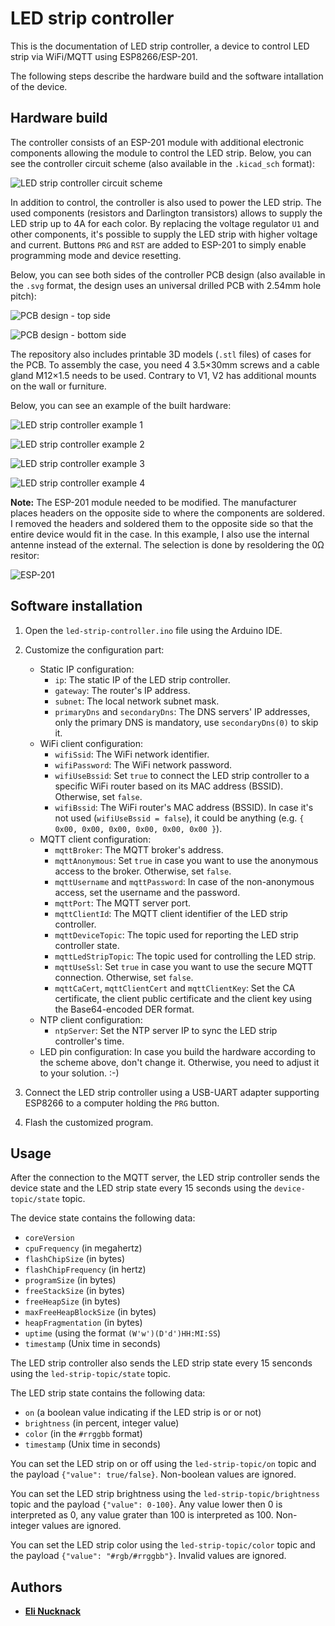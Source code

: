 # LED strip controller

This is the documentation of LED strip controller, a device to control LED strip via WiFi/MQTT using ESP8266/ESP-201.

The following steps describe the hardware build and the software intallation of the device.

## Hardware build

The controller consists of an ESP-201 module with additional electronic components allowing the module to control the LED strip. Below, you can see the controller circuit scheme (also available in the `.kicad_sch` format):

![LED strip controller circuit scheme](led-strip-controller-circuit-scheme.png "LED strip controller circuit scheme")

In addition to control, the controller is also used to power the LED strip. The used components (resistors and Darlington transistors) allows to supply the LED strip up to 4A for each color. By replacing the voltage regulator `U1` and other components, it's possible to supply the LED strip with higher voltage and current. Buttons `PRG` and `RST` are added to ESP-201 to simply enable programming mode and device resetting.

Below, you can see both sides of the controller PCB design (also available in the `.svg` format, the design uses an universal drilled PCB with 2.54mm hole pitch):

![PCB design - top side](led-strip-controller-pcb-design-top.png "PCB design - top side")

![PCB design - bottom side](led-strip-controller-pcb-design-bottom.png "PCB design - bottom side")

The repository also includes printable 3D models (`.stl` files) of cases for the PCB. To assembly the case, you need 4 3.5×30mm screws and a cable gland M12×1.5 needs to be used. Contrary to V1, V2 has additional mounts on the wall or furniture. 

Below, you can see an example of the built hardware:

![LED strip controller example 1](led-strip-controller-example-1.jpg "LED strip controller example 1")

![LED strip controller example 2](led-strip-controller-example-2.jpg "LED strip controller example 2")

![LED strip controller example 3](led-strip-controller-example-3.jpg "LED strip controller example 3")

![LED strip controller example 4](led-strip-controller-example-4.jpg "LED strip controller example 4")

**Note:** The ESP-201 module needed to be modified. The manufacturer places headers on the opposite side to where the components are soldered. I removed the headers and soldered them to the opposite side so that the entire device would fit in the case. In this example, I also use the internal antenne instead of the external. The selection is done by resoldering the 0Ω resitor:

![ESP-201](esp-201.jpg "ESP-201")

## Software installation

1. Open the `led-strip-controller.ino` file using the Arduino IDE.

2. Customize the configuration part:
   - Static IP configuration:
     - `ip`: The static IP of the LED strip controller.
	 - `gateway`: The router's IP address.
	 - `subnet`: The local network subnet mask.
	 - `primaryDns` and `secondaryDns`: The DNS servers' IP addresses, only the primary DNS is mandatory, use `secondaryDns(0)` to skip it.
   - WiFi client configuration:
     - `wifiSsid`: The WiFi network identifier.
	 - `wifiPassword`: The WiFi network password.
	 - `wifiUseBssid`: Set `true` to connect the LED strip controller to a specific WiFi router based on its MAC address (BSSID). Otherwise, set `false`.
	 - `wifiBssid`: The WiFi router's MAC address (BSSID). In case it's not used (`wifiUseBssid = false`), it could be anything (e.g. `{ 0x00, 0x00, 0x00, 0x00, 0x00, 0x00 }`).
   - MQTT client configuration:
     - `mqttBroker`: The MQTT broker's address.
	 - `mqttAnonymous`: Set `true` in case you want to use the anonymous access to the broker. Otherwise, set `false`.
	 - `mqttUsername` and `mqttPassword`: In case of the non-anonymous access, set the username and the password.
	 - `mqttPort`: The MQTT server port.
	 - `mqttClientId`: The MQTT client identifier of the LED strip controller.
	 - `mqttDeviceTopic`: The topic used for reporting the LED strip controller state.
	 - `mqttLedStripTopic`: The topic used for controlling the LED strip.
	 - `mqttUseSsl`: Set `true` in case you want to use the secure MQTT connection. Otherwise, set `false`.
	 - `mqttCaCert`, `mqttClientCert` and `mqttClientKey`: Set the CA certificate, the client public certificate and the client key using the Base64-encoded DER format.
   - NTP client configuration:
     - `ntpServer`: Set the NTP server IP to sync the LED strip controller's time.
   - LED pin configuration: In case you build the hardware according to the scheme above, don't change it. Otherwise, you need to adjust it to your solution. :-)

3. Connect the LED strip controller using a USB-UART adapter supporting ESP8266 to a computer holding the `PRG` button.

4. Flash the customized program.

## Usage

After the connection to the MQTT server, the LED strip controller sends the device state and the LED strip state every 15 seconds using the `device-topic/state` topic.

The device state contains the following data:
- `coreVersion`
- `cpuFrequency` (in megahertz)
- `flashChipSize` (in bytes)
- `flashChipFrequency` (in hertz)
- `programSize` (in bytes)
- `freeStackSize` (in bytes)
- `freeHeapSize` (in bytes)
- `maxFreeHeapBlockSize` (in bytes)
- `heapFragmentation` (in bytes)
- `uptime` (using the format `(W'w')(D'd')HH:MI:SS`)
- `timestamp` (Unix time in seconds)

The LED strip controller also sends the LED strip state every 15 senconds using the `led-strip-topic/state` topic.

The LED strip state contains the following data:
- `on` (a boolean value indicating if the LED strip is or or not)
- `brightness` (in percent, integer value)
- `color` (in the `#rrggbb` format)
- `timestamp` (Unix time in seconds)

You can set the LED strip on or off using the `led-strip-topic/on` topic and the payload `{"value": true/false}`. Non-boolean values are ignored.

You can set the LED strip brightness using the `led-strip-topic/brightness` topic and the payload `{"value": 0-100}`. Any value lower then 0 is interpreted as 0, any value grater than 100 is interpreted as 100. Non-integer values are ignored.

You can set the LED strip color using the `led-strip-topic/color` topic and the payload `{"value": "#rgb/#rrggbb"}`. Invalid values are ignored.

## Authors

- [**Eli Nucknack**](mailto:eli.nucknack@gmail.com)
